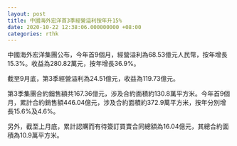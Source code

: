 ```yaml
---
layout: post
title: 中國海外宏洋首3季經營溢利按年升15%
date: 2020-10-22 12:38:06.000000000 +08:00
categories: rthk
---
```


中國海外宏洋集團公布，今年首9個月，經營溢利為68.53億元人民幣，按年增長15.3%。收益為280.82萬元，按年增長36.9%。

截至9月底，第3季經營溢利為24.51億元，收益為119.73億元。

第3季集團合約銷售額共167.36億元，涉及合約面積約130.8萬平方米。今年首9個月，累計合約銷售額446.04億元，涉及合約面積約372.9萬平方米，按年分別增長15.6%及4.6%。

另外，截至上月底，累計認購而有待簽訂買賣合同總額為16.04億元，其總合約面積為10.9萬平方米。
